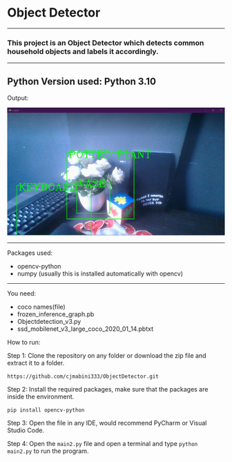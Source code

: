 # Object Detector 
---
### This project is an Object Detector which detects common household objects and labels it accordingly.

---

Python Version used:     Python 3.10
---
Output:

![](folder/objectdetector.png)

---
Packages used:
- opencv-python
- numpy (usually this is installed automatically with opencv)
---
You need:
- coco names(file)
- frozen_inference_graph.pb
- Objectdetection_v3.py
- ssd_mobilenet_v3_large_coco_2020_01_14.pbtxt


How to run:

Step 1: Clone the repository on any folder or download the zip file and extract it to a folder.

```
https://github.com/cjmabini333/ObjectDetector.git
```

Step 2: Install the required packages, make sure that the packages are inside the environment.
```
pip install opencv-python
```

Step 3: Open the file in any IDE, would recommend PyCharm or Visual Studio Code.


Step 4: Open the `main2.py` file and open a terminal and type `python main2.py` to run the program.
